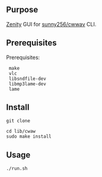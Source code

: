 ## Purpose

[Zenity](https://help.gnome.org/users/zenity/index.html) GUI for [sunny256/cwwav](https://github.com/sunny256/cwwav) CLI.

## Prerequisites

Prerequisites:

     make
     vlc
     libsndfile-dev
     libmp3lame-dev
     lame
     
## Install

    git clone 
    
    cd lib/cwaw 
    sudo make install


## Usage

    ./run.sh